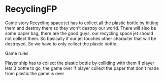 # RecyclingFP
Game story
Recycling space jet has to collect all the plastic bottle by hitting them and destroy them so they won't destroy our world. 
There will also be some paper bag, there are the good guys, our recycling space jet should not collect them. 
So basically if our jet touches other character that will be destroyed. So we have to only collect the plastic bottle.

Game rules

  Player ship has to collect the plastic bottle by colliding with them
  If player lets 3 bottle to go, the game over
  If player collect the paper that don't made from plastic the game is over

